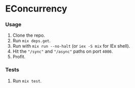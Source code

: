 # EConcurrency

### Usage

 1. Clone the repo.
 2. Run `mix deps.get`.
 3. Run with `mix run --no-halt` (or `iex -S mix` for IEx shell).
 4. Hit the `"/sync"` and `"/async"` paths on port `4000`.
 5. Profit.

### Tests

 1. Run `mix test`.
 